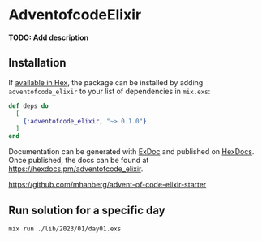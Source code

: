 # AdventofcodeElixir

**TODO: Add description**

## Installation

If [available in Hex](https://hex.pm/docs/publish), the package can be installed
by adding `adventofcode_elixir` to your list of dependencies in `mix.exs`:

```elixir
def deps do
  [
    {:adventofcode_elixir, "~> 0.1.0"}
  ]
end
```

Documentation can be generated with [ExDoc](https://github.com/elixir-lang/ex_doc)
and published on [HexDocs](https://hexdocs.pm). Once published, the docs can
be found at <https://hexdocs.pm/adventofcode_elixir>.


https://github.com/mhanberg/advent-of-code-elixir-starter

## Run solution for a specific day
```
mix run ./lib/2023/01/day01.exs
```
